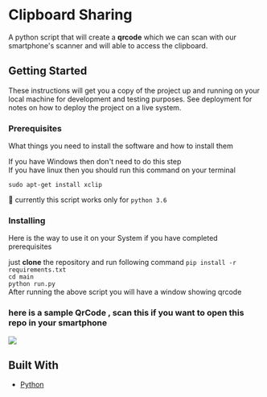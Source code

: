 

# Clipboard Sharing

A python script that will create a **qrcode** which we can scan with our smartphone's scanner and will able to access the clipboard. 

## Getting Started

These instructions will get you a copy of the project up and running on your local machine for development and testing purposes. See deployment for notes on how to deploy the project on a live system.

### Prerequisites

What things you need to install the software and how to install them

If you have Windows then don't need to do this step<br>
If you have linux then you should run this command on your terminal
```
sudo apt-get install xclip
```

:red_circle: currently this script works only for ```python 3.6```

### Installing

Here is the way to use it on your System if you have completed prerequisites



just **clone** the repository and run following command
```pip install -r requirements.txt``` <br>
```cd main``` <br>
```python run.py```<br>
After running the above script you will have a window showing qrcode


### here is a sample QrCode , scan this if you want to open this repo in your smartphone
![](sample.png)



## Built With

* [Python](https://www.python.org/)



